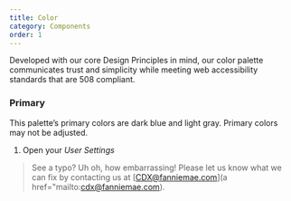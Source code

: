 ```yaml
---
title: Color
category: Components
order: 1
---
```


Developed with our core Design Principles in mind, our color palette communicates trust and simplicity while meeting web accessibility standards that are 508 compliant. 

### Primary

This palette’s primary colors are dark blue and light gray. Primary colors may not be adjusted. 

1. Open your *User Settings*


> See a typo? Uh oh, how embarrassing! Please let us know what we can fix by contacting us at [CDX@fanniemae.com](a href="mailto:cdx@fanniemae.com).